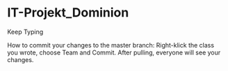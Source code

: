 # IT-Projekt_Dominion
Keep Typing

How to commit your changes to the master branch:
Right-klick the class you wrote, choose Team and Commit. After pulling, everyone will see your changes.
